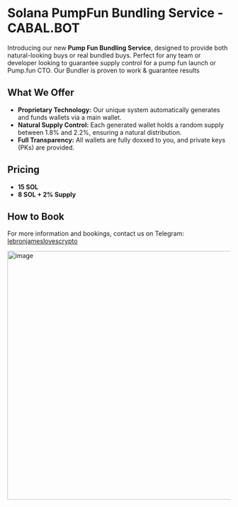 # Solana PumpFun Bundling Service - CABAL.BOT

Introducing our new **Pump Fun Bundling Service**, designed to provide both natural-looking buys or real bundled buys. Perfect for any team or developer looking to guarantee supply control for a pump fun launch or Pump.fun CTO. Our Bundler is proven to work & guarantee results

## What We Offer

- **Proprietary Technology:** Our unique system automatically generates and funds wallets via a main wallet. 
- **Natural Supply Control:** Each generated wallet holds a random supply between 1.8% and 2.2%, ensuring a natural distribution.
- **Full Transparency:** All wallets are fully doxxed to you, and private keys (PKs) are provided.

## Pricing

- **15 SOL**
- **8 SOL + 2% Supply**

## How to Book

For more information and bookings, contact us on Telegram: [lebronjameslovescrypto](https://t.me/lebronjameslovescrypto)


<img width="561" alt="image" src="https://github.com/user-attachments/assets/4d04e67c-77c4-46d2-9c73-4089c8d7ce27">
